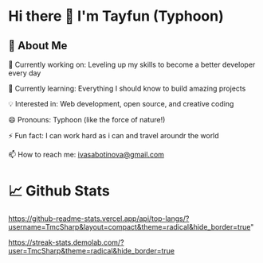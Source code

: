# Hi there 👋 I'm Tayfun (Typhoon)


## 🚀 About Me

🔭 Currently working on: Leveling up my skills to become a better developer every day

🌱 Currently learning: Everything I should know to build amazing projects

💡 Interested in: Web development, open source, and creative coding

😄 Pronouns: Typhoon (like the force of nature!)

⚡ Fun fact: I can work hard as i can and travel aroundr the world

📫 How to reach me: ivasabotinova@gmail.com



# 📈 Github Stats

https://github-readme-stats.vercel.app/api/top-langs/?username=TmcSharp&layout=compact&theme=radical&hide_border=true"


https://streak-stats.demolab.com/?user=TmcSharp&theme=radical&hide_border=true
